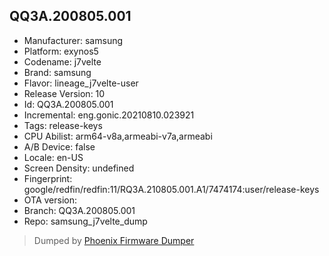 ## QQ3A.200805.001
- Manufacturer: samsung
- Platform: exynos5
- Codename: j7velte
- Brand: samsung
- Flavor: lineage_j7velte-user
- Release Version: 10
- Id: QQ3A.200805.001
- Incremental: eng.gonic.20210810.023921
- Tags: release-keys
- CPU Abilist: arm64-v8a,armeabi-v7a,armeabi
- A/B Device: false
- Locale: en-US
- Screen Density: undefined
- Fingerprint: google/redfin/redfin:11/RQ3A.210805.001.A1/7474174:user/release-keys
- OTA version: 
- Branch: QQ3A.200805.001
- Repo: samsung_j7velte_dump


>Dumped by [Phoenix Firmware Dumper](https://github.com/DroidDumps/phoenix_firmware_dumper)
